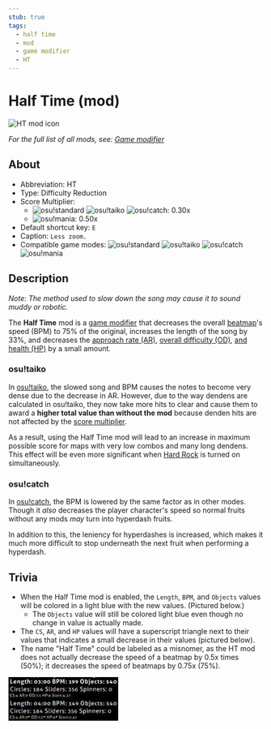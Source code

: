 ```yaml
---
stub: true
tags:
  - half time
  - mod
  - game modifier
  - HT
---
```


# Half Time (mod)

![HT mod icon](/wiki/shared/mods/HT.png "Half Time (HT) mod icon")

*For the full list of all mods, see: [Game modifier](/wiki/Game_modifier)*

## About

- Abbreviation: HT
- Type: Difficulty Reduction
- Score Multiplier: 
  - ![][o!s] ![][o!t] ![][o!c]: 0.30x
  - ![][o!m]: 0.50x
- Default shortcut key: `E`
- Caption: `Less zoom.`
- Compatible game modes: ![][o!s] ![][o!t] ![][o!c] ![][o!m]

## Description

*Note: The method used to slow down the song may cause it to sound muddy or robotic.*

The **Half Time** mod is a [game modifier](/wiki/Game_modifier) that decreases the overall [beatmap](/wiki/Beatmap)'s speed (BPM) to 75% of the original, increases the length of the song by 33%, and decreases the [approach rate (AR)](/wiki/Beatmapping/Approach_rate), [overall difficulty (OD)](/wiki/Beatmapping/Overall_difficulty), [and health (HP)](/wiki/Beatmapping/Health) by a small amount.

### osu!taiko

In [osu!taiko](/wiki/Game_mode/osu!taiko), the slowed song and BPM causes the notes to become very dense due to the decrease in AR. However, due to the way dendens are calculated in osu!taiko, they now take more hits to clear and cause them to award a **higher total value than without the mod** because denden hits are not affected by the [score multiplier](/wiki/Game_modifier/Score_multiplier).

As a result, using the Half Time mod will lead to an increase in maximum possible score for maps with very low combos and many long dendens. This effect will be even more significant when [Hard Rock](/wiki/Game_modifier/Hard_Rock) is turned on simultaneously.

### osu!catch

In [osu!catch](/wiki/Game_mode/osu!catch), the BPM is lowered by the same factor as in other modes. Though it *also* decreases the player character's speed so normal fruits without any mods *may* turn into hyperdash fruits.

In addition to this, the leniency for hyperdashes is increased, which makes it much more difficult to stop underneath the next fruit when performing a hyperdash.

## Trivia

- When the Half Time mod is enabled, the `Length`, `BPM`, and `Objects` values will be colored in a light blue with the new values. (Pictured below.)
  - The `Objects` value will still be colored light blue even though no change in value is actually made.
- The `CS`, `AR`, and `HP` values will have a superscript triangle next to their values that indicates a small decrease in their values (pictured below).
- The name "Half Time" could be labeled as a misnomer, as the HT mod does not actually decrease the speed of a beatmap by 0.5x times (50%); it decreases the speed of beatmaps by 0.75x (75%).

![Changed values](img/GM_HT.jpg "Screenshot of beatmap values being changed by the Half Time mod")

[o!s]: /wiki/shared/mode/osu.png "osu!standard"
[o!t]: /wiki/shared/mode/taiko.png "osu!taiko"
[o!c]: /wiki/shared/mode/catch.png "osu!catch"
[o!m]: /wiki/shared/mode/mania.png "osu!mania"
